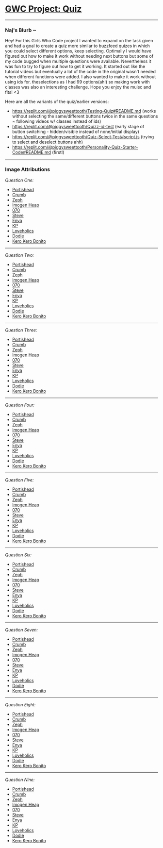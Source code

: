 # [GWC Project: Quiz](https://quiz-final.piggysweettooth.repl.co/)
___
### Naj's Blurb ~ 

Hey! For this Girls Who Code project I wanted to expand on the task given and had a goal to create a quiz more similar to buzzfeed quizes in which you could select different options, keep selecting. Optimally I would have figured out how to make it work without needing next buttons but some of my code bugged when multiple questions were available. Nevertheless it was fun to try to figure out how to get it working. It started out like the tutorial videos but eventually a lot of the code in the original wasn't needed when different functions were added. I also wanted to make it work without using ids for. theselections as I had 99 options(ah!) so making work with classes was also an interesting challenge. Hope you enjoy the muisc and fits! <3 

Here are all the variants of the quiz/earlier versions:
- https://replit.com/@piggysweettooth/Testing-Quiz#README.md (works without selecting the same/different buttons twice in the same questions ~ following videos w/ classes instead of ids)
- https://replit.com/@piggysweettooth/Quizz-id-test (early stage of button switching - hidden/visible instead of none/initial display)
- https://replit.com/@piggysweettooth/Quiz-Select-Test#script.js (trying to select and deselect buttons ahh)
- https://replit.com/@piggysweettooth/Personality-Quiz-Starter-Code#README.md (first!)
___
### Image Attributions

*Question One:*
- [Portishead](https://www.pexels.com/photo/studio-shot-of-female-model-sitting-on-chair-9656898/)
- [Crumb](https://www.pexels.com/photo/selective-focus-photography-of-woman-wearing-gray-lace-spaghetti-strap-crop-top-leaning-on-wall-2869067/)
- [Zeph](https://www.pexels.com/photo/low-angle-photo-of-woman-wearing-brown-coat-3155469/)
- [Imogen Heap](https://pixabay.com/photos/woman-model-portrait-pose-style-4292183/)
- [070](https://www.pexels.com/photo/photo-of-woman-wearing-white-dress-shirt-3754164/)
- [Steve](https://www.pexels.com/photo/photo-of-woman-wearing-fedora-hat-4124201/ )
- [Enya](https://www.pexels.com/photo/photo-of-woman-wearing-white-sweater-4126256/)
- [KP](https://www.pexels.com/photo/low-angle-photography-of-two-women-standing-under-white-and-blue-sky-1721558/)
- [Loveholics](https://www.pexels.com/photo/adult-attractive-ballet-body-206540/)
- [Dodie](https://www.pexels.com/photo/elegant-asian-female-sitting-on-stool-in-garden-6279414/)
- [Kero Kero Bonito](https://www.google.com/url?q=https://www.pexels.com/photo/woman-in-pink-and-white-long-sleeve-dress-2703203/&sa=D&source=docs&ust=1659655613900706&usg=AOvVaw1TRLvtIiO5Bpxrigas6YV2)
___
*Question Two:*
- [Portishead](https://www.pexels.com/photo/monochrome-photo-of-woman-talking-on-phone-2938920/)
- [Crumb](https://www.pexels.com/photo/two-women-in-white-and-black-shirts-3012451/)
- [Zeph](https://www.pexels.com/photo/woman-in-green-dress-sitting-on-the-floor-7752433/)
- [Imogen Heap](https://www.pexels.com/photo/a-woman-in-purple-dress-5447533/)
- [070](https://www.pexels.com/photo/woman-in-gray-jacket-and-lbue-jeans-794432/)
- [Steve](https://www.pexels.com/photo/woman-in-white-robe-standing-on-brown-field-10679197/)
- [Enya](https://www.pexels.com/photo/photo-of-woman-touching-her-sunglasses-3374436/)
- [KP](https://www.pexels.com/photo/girl-in-hat-and-sunglasses-posing-at-fair-10906811/)
- [Loveholics](https://www.pexels.com/photo/fashion-model-posing-on-a-terrace-12162504/)
- [Dodie](https://www.pexels.com/photo/a-woman-walking-on-the-street-6381065/)
- [Kero Kero Bonito](https://www.pexels.com/photo/woman-holding-a-stuffed-toy-3586021/)
___
*Question Three:*
- [Portishead](https://www.pexels.com/photo/woman-sitting-on-machinery-2820581/ )
- [Crumb](https://www.pexels.com/photo/woman-in-white-jumper-sitting-on-white-fabric-5966527/)
- [Zeph](https://www.pexels.com/photo/sexy-woman-in-a-black-dress-11741979/)
- [Imogen Heap](https://www.pexels.com/photo/woman-wearing-blue-fur-coat-and-dress-1375736/)
- [070](https://www.pexels.com/photo/woman-in-red-crew-neck-long-sleeved-shirt-2771148/)
- [Steve](https://www.pexels.com/photo/photo-of-woman-holding-disco-ball-3421863/)
- [Enya](https://www.pexels.com/photo/1856998/ )
- [KP](https://www.pexels.com/photo/woman-in-black-suit-sitting-on-red-chair-12234783/)
- [Loveholics](https://www.pexels.com/photo/portrait-of-woman-pulling-sock-9656919/)
- [Dodie](https://www.pexels.com/photo/woman-in-orange-coat-and-pants-standing-on-brown-grass-field-7576760/)
- [Kero Kero Bonito](https://www.pexels.com/photo/woman-in-red-coat-wearing-monokini-and-red-stockings-912788/)
___
*Question Four:*
- [Portishead](https://www.pexels.com/photo/woman-wearing-pink-overcoat-and-black-inner-top-2043590/)
- [Crumb](https://www.pexels.com/photo/woman-in-blue-dress-wearing-gold-necklace-8003897/)
- [Zeph](https://www.pexels.com/photo/photo-of-woman-wearing-red-dress-2419470/)
- [Imogen Heap](https://pixabay.com/de/photos/mode-sch%c3%b6nheit-frau-prinzessin-6203956/)
- [070](https://www.pexels.com/photo/photo-of-woman-wearing-silver-dress-3587317/ )
- [Steve](https://www.pexels.com/photo/woman-in-white-spaghetti-strap-dress-sitting-on-grass-3193763/ )
- [Enya](https://pixabay.com/photos/woman-portrait-ai-yem-dress-6466382/)
- [KP](https://www.pexels.com/photo/alluring-woman-in-an-elegant-red-gown-6540372/ )
- [Loveholics](https://www.pexels.com/photo/woman-wearing-white-and-yellow-scoop-neck-mini-dress-884979/)
- [Dodie](https://www.pexels.com/photo/woman-in-pink-dress-sitting-on-chair-1187822/)
- [Kero Kero Bonito](https://www.pexels.com/photo/a-young-woman-in-a-bucket-hat-and-crop-top-8973454/ )
___
*Question Five:*
- [Portishead](https://www.pexels.com/photo/a-woman-in-brown-coat-standing-near-the-wall-10344479/)
- [Crumb](https://stocksnap.io/photo/woman-female-QUEWLQQTG3)
- [Zeph](https://www.pexels.com/photo/photo-of-woman-sitting-beside-plants-3120342/)
- [Imogen Heap](https://www.pexels.com/photo/photo-of-woman-wearing-blue-dress-3893105/)
- [070](https://www.pexels.com/photo/woman-in-gray-blazer-stands-on-gray-concrete-floor-914668/)
- [Steve](https://www.pexels.com/photo/photo-of-man-leaning-on-handrail-4053231/ )
- [Enya](https://www.pexels.com/photo/woman-wearing-black-off-shoulder-2860890/)
- [KP](https://www.pexels.com/photo/woman-wearing-green-jacket-and-brown-pants-3641425/)
- [Loveholics](https://www.pexels.com/photo/photo-of-people-standing-near-each-other-3062628/)
- [Dodie](https://pixabay.com/photos/girl-beautiful-fashion-woman-2099363/ )
- [Kero Kero Bonito](https://www.pexels.com/photo/a-pretty-woman-in-oversized-black-shirt-posing-while-doing-a-peace-sign-9637848/)
___
*Question Six:*
- [Portishead](https://cdn.pixabay.com/photo/2017/05/12/08/27/gothic-2306457__480.jpg)
- [Crumb](https://www.pexels.com/photo/standing-woman-wearing-orange-button-collared-top-near-red-and-yellow-flowers-1852382/)
- [Zeph](https://www.pexels.com/photo/a-woman-in-black-shirt-11665781/)
- [Imogen Heap](https://stocksnap.io/photo/80s-fashion-ONFJYYWCTQ)
- [070](https://www.pexels.com/photo/a-man-in-black-shirt-and-pants-leaning-on-the-wall-while-wearing-a-bucket-hat-11575125/)
- [Steve](https://www.pexels.com/photo/photo-of-woman-wearing-blue-shirt-2903088/)
- [Enya](https://www.pexels.com/photo/woman-wearing-sunglasses-3002547/)
- [KP](https://cdn.pixabay.com/photo/2021/08/31/11/59/androgynous-6588615__480.jpg )
- [Loveholics](https://www.pexels.com/photo/standing-woman-raising-her-hands-2014873/ 
)
- [Dodie](https://www.pexels.com/photo/photo-of-woman-leaning-on-the-wall-3018851/)
- [Kero Kero Bonito](https://www.pexels.com/photo/woman-wearing-white-shirt-and-blue-denim-jacket-3422949/)
___
*Question Seven:*
- [Portishead]([https://www.pexels.com/photo/adult-beanie-beautiful-beauty-206434/](https://stocksnap.io/photo/mini-car-ZJBKGKNDIV))
- [Crumb](https://www.pexels.com/photo/woman-wearing-red-turtleneck-top-3220360/)
- [Zeph](https://pixabay.com/photos/girl-roller-skates-bench-model-5539094/)
- [Imogen Heap](https://www.pexels.com/photo/woman-holding-candle-lantern-1828307/)
- [070](https://www.pexels.com/photo/woman-in-black-coat-standing-on-road-3991140/)
- [Steve](https://pixabay.com/photos/woman-model-portrait-pose-style-6496881/ )
- [Enya](https://www.pexels.com/photo/woman-sitting-in-observation-tower-in-new-york-12551617)
- [KP](https://cdn.pixabay.com/photo/2019/08/07/07/05/woman-4390055__480.jpg)
- [Loveholics](https://www.pexels.com/photo/woman-standing-outdoors-3533238/)
- [Dodie](https://www.pexels.com/photo/woman-holding-sunflower-2901913/)
- [Kero Kero Bonito](https://www.pexels.com/photo/photo-of-woman-leaning-on-wall-4052179/)
___
*Question Eight:*
- [Portishead](https://www.pexels.com/photo/women-s-black-strapless-top-and-white-skirt-2867822/)
- [Crumb](https://www.pexels.com/photo/woman-in-brown-floral-long-sleeve-shirt-and-brown-skirt-standing-on-road-4077936/)
- [Zeph](https://www.pexels.com/photo/ethnic-female-standing-with-photo-camera-in-nature-6121166/)
- [Imogen Heap](https://www.pexels.com/photo/photo-of-woman-standing-on-stairs-2312223/)
- [070](https://pixabay.com/photos/asian-woman-fashion-museum-art-7276658/)
- [Steve](https://www.pexels.com/photo/photo-of-man-bringing-radio-3620411/ )
- [Enya](https://www.pexels.com/photo/photo-of-woman-standing-in-the-middle-of-the-road-4067553/)
- [KP](https://www.pexels.com/photo/sitting-woman-wearing-red-sweater-and-purple-pants-1704)
- [Loveholics](https://www.pexels.com/photo/woman-kicking-her-right-leg-3095295/)
- [Dodie](https://www.pexels.com/photo/woman-wearing-a-dress-2235071/ )
- [Kero Kero Bonito](https://cdn.pixabay.com/photo/2021/04/07/05/56/woman-6158131__480.jpg)
___
*Question Nine:*
- [Portishead](https://www.pexels.com/photo/adult-beanie-beautiful-beauty-206434/)
- [Crumb](https://www.pexels.com/photo/man-wearing-stripes-shirt-3261059/)
- [Zeph](https://pixabay.com/photos/woman-fashion-beauty-beautiful-5975243/)
- [Imogen Heap](https://stocksnap.io/photo/fashion-woman-RDELMWMWTZ)
- [070](https://www.pexels.com/photo/portrait-of-a-young-woman-with-braids-skateboard-and-headphones-12890036/)
- [Steve](https://www.pexels.com/photo/photo-of-woman-wearing-denim-polo-3393501/)
- [Enya](https://www.pexels.com/photo/woman-in-brown-tank-top-wearing-a-gray-face-mask-7752829/)
- [KP](https://www.pexels.com/photo/woman-in-pink-and-teal-dress-standing-on-stairs-3217260/)
- [Loveholics](https://pixabay.com/photos/woman-model-portrait-pose-style-6540891/ )
- [Dodie](https://www.pexels.com/photo/photo-of-man-wearing-red-shirt-1879874/)
- [Kero Kero Bonito](https://www.pexels.com/photo/woman-in-pink-zip-up-jacket-and-blue-denim-jeans-2853909/)
